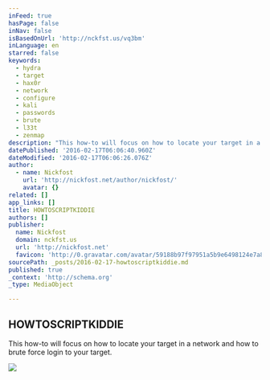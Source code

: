 ```yaml
---
inFeed: true
hasPage: false
inNav: false
isBasedOnUrl: 'http://nckfst.us/vq3bm'
inLanguage: en
starred: false
keywords:
  - hydra
  - target
  - hax0r
  - network
  - configure
  - kali
  - passwords
  - brute
  - l33t
  - zenmap
description: "This how-to will focus on how to locate your target in a network and how to brute force login to your target. The tutorial will assume a few things, you know how to use a computer, you're familiar with common Linux distributions, you understand the network you're connected to (how to determine if you're on a 10."
datePublished: '2016-02-17T06:06:40.960Z'
dateModified: '2016-02-17T06:06:26.076Z'
author:
  - name: Nickfost
    url: 'http://nickfost.net/author/nickfost/'
    avatar: {}
related: []
app_links: []
title: HOWTOSCRIPTKIDDIE
authors: []
publisher:
  name: Nickfost
  domain: nckfst.us
  url: 'http://nickfost.net'
  favicon: 'http://0.gravatar.com/avatar/59188b97f97951a5b9e6498124e7a818.png?s=16'
sourcePath: _posts/2016-02-17-howtoscriptkiddie.md
published: true
_context: 'http://schema.org'
_type: MediaObject

---
```

<article style=""><h1>HOWTOSCRIPTKIDDIE</h1><p>This how-to will focus on how to locate your target in a network and how to brute force login to your target. </p><img src="https://s3-us-west-2.amazonaws.com/the-grid-img/p/af739fcb6c7e38fdc635715d07966d8288ee60a1.png" /></article>